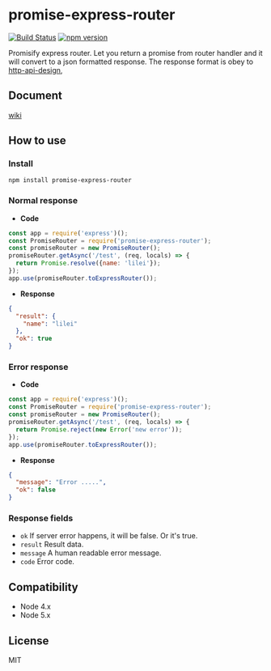 # promise-express-router

[![Build Status](https://travis-ci.org/ufo22940268/promise-express-router.svg?branch=master)](https://travis-ci.org/ufo22940268/promise-express-router)
[![npm version](https://badge.fury.io/js/promise-express-router.svg)](https://badge.fury.io/js/promise-express-router)

Promisify express router. Let you return a promise from router handler and it will convert to a json formatted response.
The response format is obey to [http-api-design](https://github.com/interagent/http-api-design),

## Document
[wiki](https://github.com/ufo22940268/promise-express-router/wiki)


## How to use

### Install

    npm install promise-express-router

### Normal response

- __Code__

```javascript
const app = require('express')();
const PromiseRouter = require('promise-express-router');
const promiseRouter = new PromiseRouter();
promiseRouter.getAsync('/test', (req, locals) => {
  return Promise.resolve({name: 'lilei'});
});
app.use(promiseRouter.toExpressRouter());
```

- __Response__

```json
{
  "result": {
    "name": "lilei"
  },
  "ok": true
}
```


### Error response

- __Code__

```javascript
const app = require('express')();
const PromiseRouter = require('promise-express-router');
const promiseRouter = new PromiseRouter();
promiseRouter.getAsync('/test', (req, locals) => {
  return Promise.reject(new Error('new error'));
});
app.use(promiseRouter.toExpressRouter());
```

- __Response__

```json
{
  "message": "Error .....",
  "ok": false
}
```

### Response fields

- `ok` If server error happens, it will be false. Or it's true.
- `result` Result data.
- `message` A human readable error message.
- `code` Error code.

## Compatibility


- Node 4.x
- Node 5.x

## License
MIT
